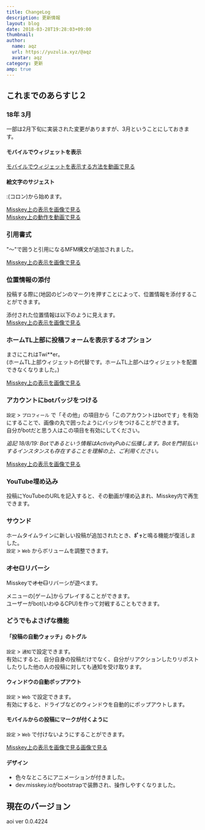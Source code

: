 ```yaml
---
title: ChangeLog
description: 更新情報
layout: blog
date: 2018-03-28T19:28:03+09:00
thumbnail: 
author:
  name: aqz
  url: https://yuzulia.xyz/@aqz
  avatar: aqz
category: 更新
amp: true
---
```

## これまでのあらすじ２

### 18年 3月
一部は2月下旬に実装された変更がありますが、3月ということにしておきます。  

#### モバイルでウィジェットを表示
[モバイルでウィジェットを表示する方法を動画で見る](https://youtu.be/0NFZEd7qiZE)

#### 絵文字のサジェスト
:(コロン)から始めます。

<a href="https://file.himasaku.net/5abb581b62d8e904a77180d2/Screenshot-2018-3-28%20Misskey(1).png">Misskey上の表示を画像で見る</a>  
[Misskey上の動作を動画で見る](https://youtu.be/o8GEpaxgJyM)

### 引用書式

"～"で囲うと引用になるMFM構文が追加されました。

[Misskey上の表示を画像で見る](https://file.himasaku.net/5abb573e62d8e904a77180cc/Screenshot-2018-3-28%20aqz%20Misskey.png)

### 位置情報の添付
投稿する際に(地図のピンのマーク)を押すことによって、位置情報を添付することができます。

添付された位置情報は以下のように見えます。  
[Misskey上の表示を画像で見る](https://file.himasaku.net/5abb57b462d8e904a77180cf/Screenshot-2018-3-28%20Misskey.png)

### ホームTL上部に投稿フォームを表示するオプション
まさにこれはTwi**er。  
(ホームTL上部ウィジェットの代替です。ホームTL上部へはウィジェットを配置できなくなりました。)

<a href="https://file.himasaku.net/5abb58cd62d8e904a77180d5/Screenshot-2018-3-28%20Misskey(2).png">Misskey上の表示を画像で見る</a>

### アカウントにbotバッジをつける
`設定` > `プロフィール` で「その他」の項目から「このアカウントはbotです」を有効にすることで、画像の丸で囲ったようにバッジをつけることができます。  
自分がbotだと思う人はこの項目を有効にしてください。

*追記 18/8/19: Botであるという情報はActivityPubに伝播します。Botを門前払いするインスタンスも存在することを理解の上、ご利用ください。*

<a href="https://file.himasaku.net/5abb59bd25d4ec05e4d7ee26/Screenshot-2018-3-28%20Live%20Characters%20Wiki%20%E3%81%BC%E3%81%A3%E3%81%A8%20Misskey(1).png">Misskey上の表示を画像で見る</a>

### YouTube埋め込み
投稿にYouTubeのURLを記入すると、その動画が埋め込まれ、Misskey内で再生できます。

### サウンド
ホームタイムラインに新しい投稿が追加されたとき、**ﾎﾟｯ**と鳴る機能が復活しました。  
`設定` > `Web` からボリュームを調整できます。

### ~~オセ□~~リバーシ
Misskeyで~~オセ□~~リバーシが遊べます。

メニューの[ゲーム]からプレイすることができます。  
ユーザーがbot(いわゆるCPU)を作って対戦することもできます。

### どうでもよさげな機能

#### 「投稿の自動ウォッチ」のトグル
`設定` > `通知`で設定できます。  
有効にすると、自分自身の投稿だけでなく、自分がリアクションしたりリポストしたりした他の人の投稿に対しても通知を受け取ります。

#### ウィンドウの自動ポップアウト
`設定` > `Web` で設定できます。  
有効にすると、ドライブなどのウィンドウを自動的にポップアウトします。

#### モバイルからの投稿にマークが付くように
`設定` > `Web` で付けないようにすることができます。

<a href="https://file.himasaku.net/5abb6b1d25d4ec05e4d7ee8d/Screenshot-2018-3-28%20Misskey(4).png">Misskey上の表示を画像で見る画像で見る</a>

#### デザイン
- 色々なところにアニメーションが付きました。
- dev.misskey.ioがbootstrapで装飾され、操作しやすくなりました。

## 現在のバージョン
aoi ver 0.0.4224